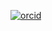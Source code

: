 

<!--
**oscarmtr/oscarmtr** is a ✨ _special_ ✨ repository because its `README.md` (this file) appears on your GitHub profile.

Here are some ideas to get you started:

- 🔭 I’m currently working on ...
- 🌱 I’m currently learning ...
- 👯 I’m looking to collaborate on ...
- 🤔 I’m looking for help with ...
- 💬 Ask me about ...
- 📫 How to reach me: ...
- 😄 Pronouns: ...
- ⚡ Fun fact: ...
-->

[![orcid](https://github.com/user-attachments/assets/b42b9fc7-ad56-4aa1-bd06-31e70da3d762)](https://orcid.org/0009-0006-3798-2097)
